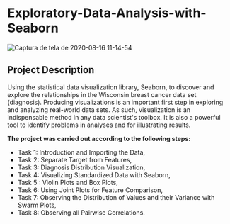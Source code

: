 # Exploratory-Data-Analysis-with-Seaborn
![Captura de tela de 2020-08-16 11-14-54](https://user-images.githubusercontent.com/65929471/90336644-9169ee00-dfb3-11ea-8350-2f6eadcaf008.png)

## Project Description
Using the statistical data visualization library, Seaborn, to discover and explore the relationships in the Wisconsin breast cancer data set (diagnosis). Producing visualizations is an important first step in exploring and analyzing real-world data sets. As such, visualization is an indispensable method in any data scientist's toolbox. It is also a powerful tool to identify problems in analyses and for illustrating results.

**The project was carried out according to the following steps:**

- Task 1: Introduction and Importing the Data,
- Task 2: Separate Target from Features,
- Task 3: Diagnosis Distribution Visualization,
- Task 4: Visualizing Standardized Data with Seaborn,
- Task 5 : Violin Plots and Box Plots,
- Task 6: Using Joint Plots for Feature Comparison,
- Task 7: Observing the Distribution of Values and their Variance with Swarm Plots,
- Task 8: Observing all Pairwise Correlations.
